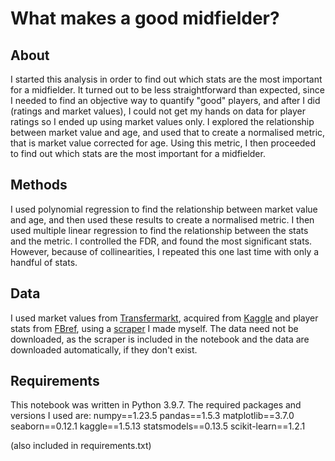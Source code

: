 # What makes a good midfielder?

## About
I started this analysis in order to find out which stats are the most important for a midfielder. It turned out to be less straightforward than expected, since I needed to find an objective way to quantify "good" players, and after I did (ratings and market values), I could not get my hands on data for player ratings so I ended up using market values only. I explored the relationship between market value and age, and used that to create a normalised metric, that is market value corrected for age. Using this metric, I then proceeded to find out which stats are the most important for a midfielder.

## Methods
I used polynomial regression to find the relationship between market value and age, and then used these results to create a normalised metric. I then used multiple linear regression to find the relationship between the stats and the metric. I controlled the FDR, and found the most significant stats. However, because of collinearities, I repeated this one last time with only a handful of stats.

## Data
I used market values from [Transfermarkt](https://www.transfermarkt.com/), acquired from [Kaggle](https://www.kaggle.com/datasets/davidcariboo/player-scores) and player stats from [FBref](https://fbref.com), using a [scraper](https://github.com/NikosKont/FBref-Scraper) I made myself.
The data need not be downloaded, as the scraper is included in the notebook and the data are downloaded automatically, if they don't exist.

## Requirements
This notebook was written in Python 3.9.7. The required packages and versions I used are:
numpy==1.23.5
pandas==1.5.3
matplotlib==3.7.0
seaborn==0.12.1
kaggle==1.5.13
statsmodels==0.13.5
scikit-learn==1.2.1

(also included in requirements.txt)